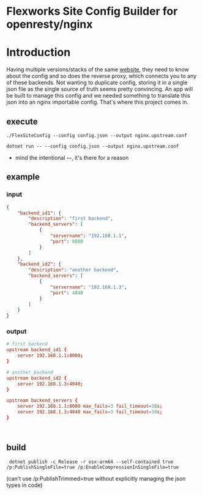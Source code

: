 # Flexworks Site Config Builder for openresty/nginx

# Introduction

Having multiple versions/stacks of the same [website](https://flexworks.eu), they need to know about the config and so does the reverse proxy, which connects you to any of these backends.  Not wanting to duplicate config, storing it in a single json file as the single source of truth seems pretty convincing.  An app will be built to manage this config and we needed something to translate this json into an nginx importable config.  That's where this project comes in.



## execute

```shell
./FlexSiteConfig --config config.json --output nginx.upstream.conf
```


```shell
dotnet run -- --config config.json --output nginx.upstream.conf
```
* mind the intentional **--**, it's there for a reason


## example

### input

```json
{
    "backend_id1": {
        "description": "first backend",
        "backend_servers": [
            {
                "servername": "192.168.1.1",
                "port": 8080
            }
        ]
    },
    "backend_id2": {
        "description": "another backend",
        "backend_servers": [
            {
                "servername": "192.168.1.3",
                "port": 4040
            }
        ]
    }
}

```

### output

```conf
# first backend
upstream backend_id1 {
    server 192.168.1.1:8080;
}

# another backend
upstream backend_id2 {
    server 192.168.1.3:4040;
}

upstream backend_servers {
    server 192.168.1.1:8080 max_fails=3 fail_timeout=30s;
    server 192.168.1.3:4040 max_fails=3 fail_timeout=30s;
}




```


## build
```shell
 dotnet publish -c Release -r osx-arm64 --self-contained true /p:PublishSingleFile=true /p:EnableCompressionInSingleFile=true
```

(can't use /p:PublishTrimmed=true without explicitly managing the json types in code)


